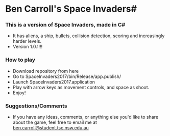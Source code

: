 # Ben Carroll's Space Invaders#

### This is a version of Space Invaders, made in C# ###

* It has aliens, a ship, bullets, collision detection, scoring and increasingly harder levels.
* Version 1.0.1!!!

### How to play ###

* Download repository from here
* Go to SpaceInvaders2017/bin/Release/app.publish/
* Launch SpaceInvaders2017.application
* Play with arrow keys as movement controls, and space as shoot.
* Enjoy!

### Suggestions/Comments ###

* If you have any ideas, comments, or anything else you'd like to share about the game, feel free to email me at [ben.carroll@student.tsc.nsw.edu.au](mailto:ben.carroll@student.tsc.nsw.edu.au?subject=Suggestions%20for%20Space%20Invaders!)